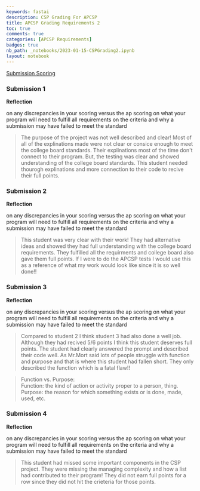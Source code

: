 ```yaml
---
keywords: fastai
description: CSP Grading For APCSP
title: APCSP Grading Requirements 2
toc: true
comments: true
categories: [APCSP Requirements]
badges: true
nb_path: _notebooks/2023-01-15-CSPGrading2.ipynb
layout: notebook
---
```


<!--
#################################################
### THIS FILE WAS AUTOGENERATED! DO NOT EDIT! ###
#################################################
# file to edit: _notebooks/2023-01-15-CSPGrading2.ipynb
-->

<div class="container" id="notebook-container">
        
<div class="cell border-box-sizing text_cell rendered"><div class="inner_cell">
<div class="text_cell_render border-box-sizing rendered_html">
<p><a href="https://github.com/lunaiwa/iwazaki/issues/16#issue-1534290881">Submission Scoring</a></p>

</div>
</div>
</div>
<div class="cell border-box-sizing text_cell rendered"><div class="inner_cell">
<div class="text_cell_render border-box-sizing rendered_html">
<h3 id="Submission-1">Submission 1<a class="anchor-link" href="#Submission-1"> </a></h3>
</div>
</div>
</div>
<div class="cell border-box-sizing text_cell rendered"><div class="inner_cell">
<div class="text_cell_render border-box-sizing rendered_html">
<p><strong>Reflection</strong></p>

</div>
</div>
</div>
<div class="cell border-box-sizing text_cell rendered"><div class="inner_cell">
<div class="text_cell_render border-box-sizing rendered_html">
<p>on any discrepancies in your scoring versus the ap scoring
on what your program will need to fulfill all requirements
on the criteria and why a submission may have failed to meet the standard</p>

</div>
</div>
</div>
<div class="cell border-box-sizing text_cell rendered"><div class="inner_cell">
<div class="text_cell_render border-box-sizing rendered_html">
<blockquote><p>The purpose of the project was not well described and clear! Most of all of the explinations made were not clear or consice enough to meet the college board standards. Their explinations most of the time don't connect to their program. But, the testing was clear and showed understanding of the college board standards. This student needed thourogh explinations and more connection to their code to recive their full points.</p>
</blockquote>

</div>
</div>
</div>
<div class="cell border-box-sizing text_cell rendered"><div class="inner_cell">
<div class="text_cell_render border-box-sizing rendered_html">
<h3 id="Submission-2">Submission 2<a class="anchor-link" href="#Submission-2"> </a></h3>
</div>
</div>
</div>
<div class="cell border-box-sizing text_cell rendered"><div class="inner_cell">
<div class="text_cell_render border-box-sizing rendered_html">
<p><strong>Reflection</strong></p>

</div>
</div>
</div>
<div class="cell border-box-sizing text_cell rendered"><div class="inner_cell">
<div class="text_cell_render border-box-sizing rendered_html">
<p>on any discrepancies in your scoring versus the ap scoring
on what your program will need to fulfill all requirements
on the criteria and why a submission may have failed to meet the standard</p>

</div>
</div>
</div>
<div class="cell border-box-sizing text_cell rendered"><div class="inner_cell">
<div class="text_cell_render border-box-sizing rendered_html">
<blockquote><p>This student was very clear with their work! They had alternative ideas and showed they had full understanding with the college board requirements. They fulfilled all the requirments and college board also gave them full points. If I were to do the APCSP tests I would use this as a reference of what my work would look like since it is so well done!!</p>
</blockquote>

</div>
</div>
</div>
<div class="cell border-box-sizing text_cell rendered"><div class="inner_cell">
<div class="text_cell_render border-box-sizing rendered_html">
<h3 id="Submission-3">Submission 3<a class="anchor-link" href="#Submission-3"> </a></h3>
</div>
</div>
</div>
<div class="cell border-box-sizing text_cell rendered"><div class="inner_cell">
<div class="text_cell_render border-box-sizing rendered_html">
<p><strong>Reflection</strong></p>

</div>
</div>
</div>
<div class="cell border-box-sizing text_cell rendered"><div class="inner_cell">
<div class="text_cell_render border-box-sizing rendered_html">
<p>on any discrepancies in your scoring versus the ap scoring
on what your program will need to fulfill all requirements
on the criteria and why a submission may have failed to meet the standard</p>

</div>
</div>
</div>
<div class="cell border-box-sizing text_cell rendered"><div class="inner_cell">
<div class="text_cell_render border-box-sizing rendered_html">
<blockquote><p>Compared to student 2 I think student 3 had also done a well job. Although they had recived 5/6 points I think this student deserves full points. The student had clearly answered the prompt and described their code well. As Mr.Mort said lots of people struggle with function and purpose and that is where this student had fallen short. They only described the function which is a fatal flaw!!</p>
</blockquote>

</div>
</div>
</div>
<div class="cell border-box-sizing text_cell rendered"><div class="inner_cell">
<div class="text_cell_render border-box-sizing rendered_html">
<blockquote><p>Function vs. Purpose:<br>Function: the kind of action or activity proper to a person, thing. Purpose: the reason for which something exists or is done, made, used, etc.</p>
</blockquote>

</div>
</div>
</div>
<div class="cell border-box-sizing text_cell rendered"><div class="inner_cell">
<div class="text_cell_render border-box-sizing rendered_html">
<h3 id="Submission-4">Submission 4<a class="anchor-link" href="#Submission-4"> </a></h3>
</div>
</div>
</div>
<div class="cell border-box-sizing text_cell rendered"><div class="inner_cell">
<div class="text_cell_render border-box-sizing rendered_html">
<p><strong>Reflection</strong></p>

</div>
</div>
</div>
<div class="cell border-box-sizing text_cell rendered"><div class="inner_cell">
<div class="text_cell_render border-box-sizing rendered_html">
<p>on any discrepancies in your scoring versus the ap scoring
on what your program will need to fulfill all requirements
on the criteria and why a submission may have failed to meet the standard</p>

</div>
</div>
</div>
<div class="cell border-box-sizing text_cell rendered"><div class="inner_cell">
<div class="text_cell_render border-box-sizing rendered_html">
<blockquote><p>This student had missed some important components in the CSP project. They were missing the managing complexity and how a list had contributed to their program! They did not earn full points for a row since they did not hit the crieteria for those points.</p>
</blockquote>

</div>
</div>
</div>
</div>
 

